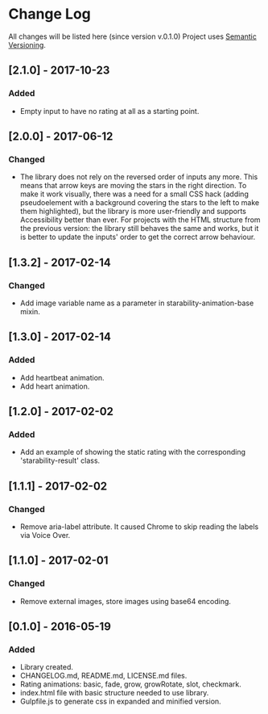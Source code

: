 # Change Log
All changes will be listed here (since version v.0.1.0)
Project uses [Semantic Versioning](http://semver.org/).

## [2.1.0] - 2017-10-23
### Added
- Empty input to have no rating at all as a starting point.

## [2.0.0] - 2017-06-12
### Changed
- The library does not rely on the reversed order of inputs any more. This means that arrow keys are moving the stars in the right direction. To make it work visually, there was a need for a small CSS hack (adding pseudoelement with a background covering the stars to the left to make them highlighted), but the library is more user-friendly and supports Accessibility better than ever. For projects with the HTML structure from the previous version: the library still behaves the same and works, but it is  better to update the inputs' order to get the correct arrow behaviour.

## [1.3.2] - 2017-02-14
### Changed
- Add image variable name as a parameter in starability-animation-base mixin.

## [1.3.0] - 2017-02-14
### Added
- Add heartbeat animation.
- Add heart animation.

## [1.2.0] - 2017-02-02
### Added
- Add an example of showing the static rating with the corresponding 'starability-result' class.

## [1.1.1] - 2017-02-02
### Changed
- Remove aria-label attribute. It caused Chrome to skip reading the labels via Voice Over.

## [1.1.0] - 2017-02-01
### Changed
- Remove external images, store images using base64 encoding.

## [0.1.0] - 2016-05-19
### Added
- Library created.
- CHANGELOG.md, README.md, LICENSE.md files.
- Rating animations: basic, fade, grow, growRotate, slot, checkmark.
- index.html file with basic structure needed to use library.
- Gulpfile.js to generate css in expanded and minified version.
